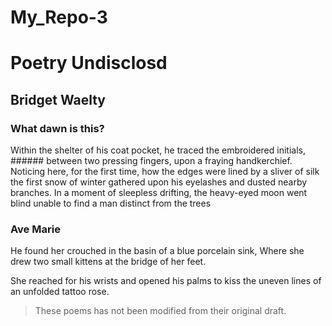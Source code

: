 # My_Repo-3

# Poetry Undisclosd
## Bridget Waelty

### What dawn is this?

Within the shelter of his coat pocket, he traced the embroidered initials, ###### between two pressing fingers, upon a fraying handkerchief. 
Noticing here, for the first time, how the edges were lined by a sliver of silk
the first snow of winter gathered upon his eyelashes and dusted nearby branches. 
In a moment of sleepless drifting, the heavy-eyed moon went blind 
unable to find a man distinct from the trees

### Ave Marie

He found her crouched in the basin of a blue porcelain sink, 
Where she drew two small kittens at the bridge of her feet.

She reached for his wrists
and opened his palms to kiss 
the uneven lines of an unfolded tattoo rose.

>  These poems has not been modified from their original draft.



